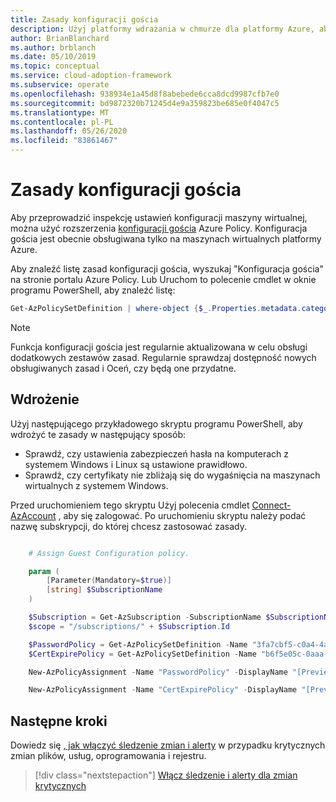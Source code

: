 ```yaml
---
title: Zasady konfiguracji gościa
description: Użyj platformy wdrażania w chmurze dla platformy Azure, aby dowiedzieć się, jak używać rozszerzenia konfiguracji gościa Azure Policy do inspekcji ustawień konfiguracji na maszynie wirtualnej platformy Azure.
author: BrianBlanchard
ms.author: brblanch
ms.date: 05/10/2019
ms.topic: conceptual
ms.service: cloud-adoption-framework
ms.subservice: operate
ms.openlocfilehash: 938934e1a45d8f8abebede6cca8dcd9987cfb7e0
ms.sourcegitcommit: bd9872320b71245d4e9a359823be685e0f4047c5
ms.translationtype: MT
ms.contentlocale: pl-PL
ms.lasthandoff: 05/26/2020
ms.locfileid: "83861467"
---
```

# <a name="guest-configuration-policy"></a>Zasady konfiguracji gościa

Aby przeprowadzić inspekcję ustawień konfiguracji maszyny wirtualnej, można użyć rozszerzenia [konfiguracji gościa](https://docs.microsoft.com/azure/governance/policy/concepts/guest-configuration) Azure Policy. Konfiguracja gościa jest obecnie obsługiwana tylko na maszynach wirtualnych platformy Azure.

Aby znaleźć listę zasad konfiguracji gościa, wyszukaj "Konfiguracja gościa" na stronie portalu Azure Policy. Lub Uruchom to polecenie cmdlet w oknie programu PowerShell, aby znaleźć listę:

```powershell
Get-AzPolicySetDefinition | where-object {$_.Properties.metadata.category -eq "Guest Configuration"}
```

> [!NOTE]
> Funkcja konfiguracji gościa jest regularnie aktualizowana w celu obsługi dodatkowych zestawów zasad. Regularnie sprawdzaj dostępność nowych obsługiwanych zasad i Oceń, czy będą one przydatne.

<!-- TODOBACKLOG: Update these links when available. 

By default, we recommend that you enable the following policies:

- **Preview:** Audit to verify that password-security settings are correct on Linux and Windows machines.
- Audit to verify that certificates are not nearing expiration on Windows VMs.

-->

## <a name="deployment"></a>Wdrożenie

Użyj następującego przykładowego skryptu programu PowerShell, aby wdrożyć te zasady w następujący sposób:

- Sprawdź, czy ustawienia zabezpieczeń hasła na komputerach z systemem Windows i Linux są ustawione prawidłowo.
- Sprawdź, czy certyfikaty nie zbliżają się do wygaśnięcia na maszynach wirtualnych z systemem Windows.

 Przed uruchomieniem tego skryptu Użyj polecenia cmdlet [Connect-AzAccount](https://docs.microsoft.com/powershell/module/az.accounts/connect-azaccount?view=azps-2.1.0) , aby się zalogować. Po uruchomieniu skryptu należy podać nazwę subskrypcji, do której chcesz zastosować zasady.

```powershell

    # Assign Guest Configuration policy.

    param (
        [Parameter(Mandatory=$true)]
        [string] $SubscriptionName
    )

    $Subscription = Get-AzSubscription -SubscriptionName $SubscriptionName
    $scope = "/subscriptions/" + $Subscription.Id

    $PasswordPolicy = Get-AzPolicySetDefinition -Name "3fa7cbf5-c0a4-4a59-85a5-cca4d996d5a6"
    $CertExpirePolicy = Get-AzPolicySetDefinition -Name "b6f5e05c-0aaa-4337-8dd4-357c399d12ae"

    New-AzPolicyAssignment -Name "PasswordPolicy" -DisplayName "[Preview]: Audit that password security settings are set correctly inside Linux and Windows machines" -Scope $scope -PolicySetDefinition $PasswordPolicy -AssignIdentity -Location eastus

    New-AzPolicyAssignment -Name "CertExpirePolicy" -DisplayName "[Preview]: Audit that certificates are not expiring on Windows VMs" -Scope $scope -PolicySetDefinition $CertExpirePolicy -AssignIdentity -Location eastus

```

## <a name="next-steps"></a>Następne kroki

Dowiedz się [, jak włączyć śledzenie zmian i alerty](./enable-tracking-alerting.md) w przypadku krytycznych zmian plików, usług, oprogramowania i rejestru.

> [!div class="nextstepaction"]
> [Włącz śledzenie i alerty dla zmian krytycznych](./enable-tracking-alerting.md)
